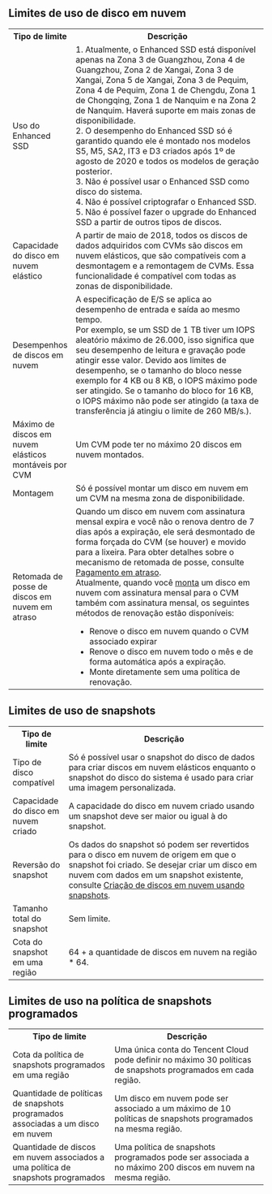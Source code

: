 ## Limites de uso de disco em nuvem
<table>
<tr>
		<th width="22%">Tipo de limite</th>
		<th>Descrição</th>
	</tr>
	<tr>
	  <td>Uso do Enhanced SSD</td>
		<td> 1. Atualmente, o Enhanced SSD está disponível apenas na Zona 3 de Guangzhou, Zona 4 de Guangzhou, Zona 2 de Xangai, Zona 3 de Xangai, Zona 5 de Xangai, Zona 3 de Pequim, Zona 4 de Pequim, Zona 1 de Chengdu, Zona 1 de Chongqing, Zona 1 de Nanquim e na Zona 2 de Nanquim. Haverá suporte em mais zonas de disponibilidade.<br>2. O desempenho do Enhanced SSD só é garantido quando ele é montado nos modelos S5, M5, SA2, IT3 e D3 criados após 1º de agosto de 2020 e todos os modelos de geração posterior.<br>3. Não é possível usar o Enhanced SSD como disco do sistema.<br>4. Não é possível criptografar o Enhanced SSD.<br>5. Não é possível fazer o upgrade do Enhanced SSD a partir de outros tipos de discos.</td>
	</tr>
	<tr>
		<td>Capacidade do disco em nuvem elástico</td>
		<td>A partir de maio de 2018, todos os discos de dados adquiridos com CVMs são discos em nuvem elásticos, que são compatíveis com a desmontagem e a remontagem de CVMs. Essa funcionalidade é compatível com todas as zonas de disponibilidade.</a></td>
	</tr>
	<tr>
		<td>Desempenhos de discos em nuvem</td>
		<td>A especificação de E/S se aplica ao desempenho de entrada e saída ao mesmo tempo.<br/>Por exemplo, se um SSD de 1 TB tiver um IOPS aleatório máximo de 26.000, isso significa que seu desempenho de leitura e gravação pode atingir esse valor. Devido aos limites de desempenho, se o tamanho do bloco nesse exemplo for 4 KB ou 8 KB, o IOPS máximo pode ser atingido. Se o tamanho do bloco for 16 KB, o IOPS máximo não pode ser atingido (a taxa de transferência já atingiu o limite de 260 MB/s.).</td>
	</tr>
		<tr>
	<td>Máximo de discos em nuvem elásticos montáveis por CVM</td>
	<td>Um CVM pode ter no máximo 20 discos em nuvem montados.</td>
	</tr>
		<tr>
	<td>Montagem</td>
	<td>Só é possível montar um disco em nuvem em um CVM na mesma zona de disponibilidade.</td>
	</tr>
	<tr>
		<td>Retomada de posse de discos em nuvem em atraso</td>
		<td>Quando um disco em nuvem com assinatura mensal expira e você não o renova dentro de 7 dias após a expiração, ele será desmontado de forma forçada do CVM (se houver) e movido para a lixeira. Para obter detalhes sobre o mecanismo de retomada de posse, consulte <a href="https://intl.cloud.tencent.com/document/product/362/31625">Pagamento em atraso</a>.<br>Atualmente, quando você <a href="https://intl.cloud.tencent.com/document/product/362/32401">monta</a> um disco em nuvem com assinatura mensal para o CVM também com assinatura mensal, os seguintes métodos de renovação estão disponíveis:
			<ul style="margin-bottom:0;">
			<li>Renove o disco em nuvem quando o CVM associado expirar</li>
			<li>Renove o disco em nuvem todo o mês e de forma automática após a expiração.</li>
			<li>Monte diretamente sem uma política de renovação.</li>
			</ul>
		</td>
	</tr>
</table>

## Limites de uso de snapshots
<table>
<tr>
		<th width="22%">Tipo de limite</th>
		<th>Descrição</th>
	</tr>
		<tr>
		<td>Tipo de disco compatível</td>
		<td>Só é possível usar o snapshot do disco de dados para criar discos em nuvem elásticos enquanto o snapshot do disco do sistema é usado para criar uma imagem personalizada.</td>
	</tr>
		<tr>
	<td>Capacidade do disco em nuvem criado</td>
	<td>A capacidade do disco em nuvem criado usando um snapshot deve ser maior ou igual à do snapshot.</td>
	</tr>
			<tr>
			<td>Reversão do snapshot</td>
			<td>Os dados do snapshot só podem ser revertidos para o disco em nuvem de origem em que o snapshot foi criado. Se desejar criar um disco em nuvem com dados em um snapshot existente, consulte <a href="https://intl.cloud.tencent.com/document/product/362/5757">Criação de discos em nuvem usando snapshots<a>.
		</td>
	</tr>
	<tr>
		<td>Tamanho total do snapshot</td>
		<td>Sem limite.</td>
	</tr>
	<tr>
		<td>Cota do snapshot em uma região</td>
		<td>64 + a quantidade de discos em nuvem na região * 64.</td>
	</tr>
</table>

## Limites de uso na política de snapshots programados
<table>
<tr>
		<th width="40%">Tipo de limite</th>
		<th>Descrição</th>
	</tr>
	<tr>
		<td>Cota da política de snapshots programados em uma região</td>
		<td>Uma única conta do Tencent Cloud pode definir no máximo 30 políticas de snapshots programados em cada região.</td>
	</tr>
	<tr>
		<td>Quantidade de políticas de snapshots programados associadas a um disco em nuvem</td>
		<td>Um disco em nuvem pode ser associado a um máximo de 10 políticas de snapshots programados na mesma região.</td>
	</tr>
	<tr>
		<td>Quantidade de discos em nuvem associados a uma política de snapshots programados</td>
		<td>Uma política de snapshots programados pode ser associada a no máximo 200 discos em nuvem na mesma região.</td>
	</tr>
</table>
